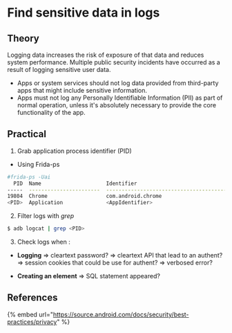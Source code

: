 # Find sensitive data in logs
## Theory
Logging data increases the risk of exposure of that data and reduces system performance. Multiple public security incidents have occurred as a result of logging sensitive user data.
* Apps or system services should not log data provided from third-party apps that might include sensitive information.
* Apps must not log any Personally Identifiable Information (PII) as part of normal operation, unless it's absolutely necessary to provide the core functionality of the app.

## Practical
1. Grab application process identifier (PID)
* Using Frida-ps
```bash
#frida-ps -Uai                                                                 
  PID  Name                     Identifier                               
-----  -----------------------  -----------------------------------------
19804  Chrome                   com.android.chrome                       
<PID>  Application              <AppIdentifier>  
```
2. Filter logs with _grep_
```bash
$ adb logcat | grep <PID>
```
3. Check logs when :
* **Logging**
    => cleartext password?
    => cleartext API that lead to an authent?
    => session cookies that could be use for authent? 
    => verbosed error?

* **Creating an element** => SQL statement appeared?

## References

{% embed url="https://source.android.com/docs/security/best-practices/privacy" %}
